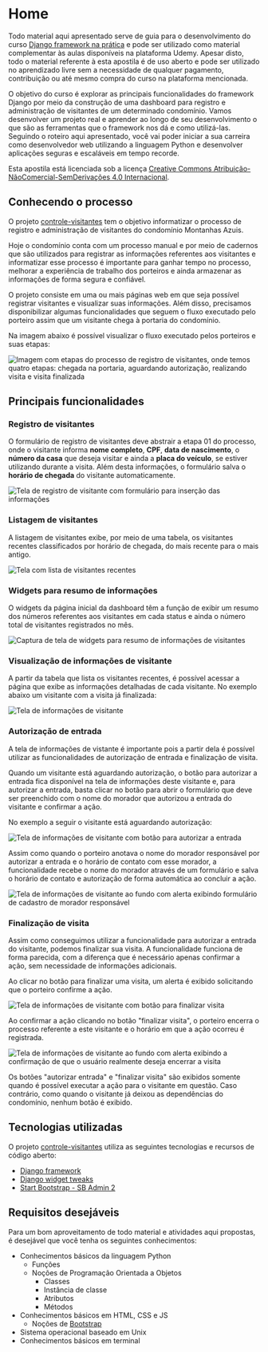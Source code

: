 # Home

Todo material aqui apresentado serve de guia para o desenvolvimento do curso [Django framework na prática](http://127.0.0.1) e pode ser utilizado como material complementar às aulas disponíveis na plataforma Udemy. Apesar disto, todo o material referente à esta apostila é de uso aberto e pode ser utilizado no aprendizado livre sem a necessidade de qualquer pagamento, contribuição ou até mesmo compra do curso na plataforma mencionada.

O objetivo do curso é explorar as principais funcionalidades do framework Django por meio da construção de uma dashboard para registro e administração de visitantes de um determinado condomínio. Vamos desenvolver um projeto real e aprender ao longo de seu desenvolvimento o que são as ferramentas que o framework nos dá e como utilizá-las. Seguindo o roteiro aqui apresentado, você vai poder iniciar a sua carreira como desenvolvedor web utilizando a linguagem Python e desenvolver aplicações seguras e escaláveis em tempo recorde.

Esta apostila está licenciada sob a licença [Creative Commons Atribuição-NãoComercial-SemDerivações 4.0 Internacional](http://creativecommons.org/licenses/by-nc-nd/4.0/).

## Conhecendo o processo

O projeto [controle-visitantes](https://github.com/djangoframeworknapratica/controle-visitantes) tem o objetivo informatizar o processo de registro e administração de visitantes do condomínio Montanhas Azuis. 

Hoje o condomínio conta com um processo manual e por meio de cadernos que são utilizados para registrar as informações referentes aos visitantes e informatizar esse processo é importante para ganhar tempo no processo, melhorar a experiência de trabalho dos porteiros e ainda armazenar as informações de forma segura e confiável.

O projeto consiste em uma ou mais páginas web em que seja possível registrar visitantes e visualizar suas informações. Além disso, precisamos disponibilizar algumas funcionalidades que seguem o fluxo executado pelo porteiro assim que um visitante chega à portaria do condomínio.

Na imagem abaixo é possível visualizar o fluxo executado pelos porteiros e suas etapas:

![Imagem com etapas do processo de registro de visitantes, onde temos quatro etapas: chegada na portaria, aguardando autoriza&#xE7;&#xE3;o, realizando visita e visita finalizada](.gitbook/assets/processo-registro.png)

## Principais funcionalidades

### Registro de visitantes

O formulário de registro de visitantes deve abstrair a etapa 01 do processo, onde o visitante informa **nome completo**, **CPF**, **data de nascimento**, o **número da casa** que deseja visitar e ainda a **placa do veículo**, se estiver utilizando durante a visita. Além desta informações, o formulário salva o **horário de chegada** do visitante automaticamente.

![Tela de registro de visitante com formul&#xE1;rio para inser&#xE7;&#xE3;o das informa&#xE7;&#xF5;es](.gitbook/assets/screenshot-from-2020-05-11-14-09-52.png)

### Listagem de visitantes

A listagem de visitantes exibe, por meio de uma tabela, os visitantes recentes classificados por horário de chegada, do mais recente para o mais antigo.

![Tela com lista de visitantes recentes](.gitbook/assets/screenshot-from-2020-05-11-16-26-59.png)

### Widgets para resumo de informações

O widgets da página inicial da dashboard têm a função de exibir um resumo dos números referentes aos visitantes em cada status e ainda o número total de visitantes registrados no mês.

![Captura de tela de widgets para resumo de informa&#xE7;&#xF5;es de visitantes](.gitbook/assets/screenshot_2020-04-08_12-21-52%20%281%29.png)

### Visualização de informações de visitante

A partir da tabela que lista os visitantes recentes, é possível acessar a página que exibe as informações detalhadas de cada visitante. No exemplo abaixo um visitante com a visita já finalizada:

![Tela de informa&#xE7;&#xF5;es de visitante](.gitbook/assets/screenshot-from-2020-05-11-16-41-43.png)

### Autorização de entrada

A tela de informações de vistante é importante pois a partir dela é possível utilizar as funcionalidades de autorização de entrada e finalização de visita.

Quando um visitante está aguardando autorização, o botão para autorizar a entrada fica disponível na tela de informações deste visitante e, para autorizar a entrada, basta clicar no botão para abrir o formulário que deve ser preenchido com o nome do morador que autorizou a entrada do visitante e confirmar a ação.

No exemplo a seguir o visitante está aguardando autorização:

![Tela de informa&#xE7;&#xF5;es de visitante com bot&#xE3;o para autorizar a entrada](.gitbook/assets/screenshot-from-2020-05-11-16-42-04.png)

Assim como quando o porteiro anotava o nome do morador responsável por autorizar a entrada e o horário de contato com esse morador, a funcionalidade recebe o nome do morador através de um formulário e salva o horário de contato e autorização de forma automática ao concluir a ação.

![Tela de informa&#xE7;&#xF5;es de visitante ao fundo com alerta exibindo formul&#xE1;rio de cadastro de morador respons&#xE1;vel](.gitbook/assets/screenshot-from-2020-05-11-16-42-33.png)

### Finalização de visita

Assim como conseguimos utilizar a funcionalidade para autorizar a entrada do visitante, podemos finalizar sua visita. A funcionalidade funciona de forma parecida, com a diferença que é necessário apenas confirmar a ação, sem necessidade de informações adicionais.

Ao clicar no botão para finalizar uma visita, um alerta é exibido solicitando que o porteiro confirme a ação.

![Tela de informa&#xE7;&#xF5;es de visitante com bot&#xE3;o para finalizar visita](.gitbook/assets/screenshot-from-2020-05-11-16-42-56.png)

Ao confirmar a ação clicando no botão "finalizar visita", o porteiro encerra o processo referente a este visitante e o horário em que a ação ocorreu é registrada.

![Tela de informa&#xE7;&#xF5;es de visitante ao fundo com alerta exibindo a confirma&#xE7;&#xE3;o de que o usu&#xE1;rio realmente deseja encerrar a visita](.gitbook/assets/screenshot-from-2020-05-11-16-43-16.png)

Os botões "autorizar entrada" e "finalizar visita" são exibidos somente quando é possível executar a ação para o visitante em questão. Caso contrário, como quando o visitante já deixou as dependências do condomínio, nenhum botão é exibido.

## Tecnologias utilizadas

O projeto [controle-visitantes](https://github.com/djangoframeworknapratica/controle-visitantes) utiliza as seguintes tecnologias e recursos de código aberto:

* [Django framework](https://www.djangoproject.com/)
* [Django widget tweaks](https://github.com/jazzband/django-widget-tweaks)
* [Start Bootstrap - SB Admin 2](https://github.com/BlackrockDigital/startbootstrap-sb-admin-2)

## Requisitos desejáveis

Para um bom aproveitamento de todo material e atividades aqui propostas, é desejável que você tenha os seguintes conhecimentos:

* Conhecimentos básicos da linguagem Python
  * Funções
  * Noções de Programação Orientada a Objetos
    * Classes
    * Instância de classe
    * Atributos
    * Métodos
* Conhecimentos básicos em HTML, CSS e JS
  * Noções de [Bootstrap](https://getbootstrap.com/)
* Sistema operacional baseado em Unix
* Conhecimentos básicos em terminal

